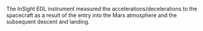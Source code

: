 The InSight EDL instrument measured the accelerations/decelerations to the spacecraft as 
            a result of the entry into the Mars atmosphere and the subsequent descent and landing.
        